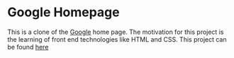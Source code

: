 # Google Homepage

This is a clone of the [Google](https://google.com) home page. The motivation for this project is the learning of front end technologies like HTML and CSS.
This project can be found [here](https://github.com/andela-mpitan/google-homepage)